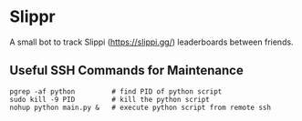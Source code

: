 # Slippr

A small bot to track Slippi (https://slippi.gg/) leaderboards between friends.

## Useful SSH Commands for Maintenance
```commandline
pgrep -af python         # find PID of python script
sudo kill -9 PID         # kill the python script
nohup python main.py &   # execute python script from remote ssh
```
